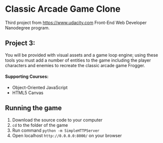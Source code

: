 # Classic Arcade Game Clone

Third project from https://www.udacity.com Front-End Web Developer Nanodegree program.

## Project 3:

You will be provided with visual assets and a game loop engine; using these tools you must add a number of entities to the game including the player characters and enemies to recreate the classic arcade game Frogger.

#### Supporting Courses:
* Object-Oriented JavaScript
* HTML5 Canvas

## Running the game
1. Download the source code to your computer
2. `cd` to the folder of the game
3. Run command `python -m SimpleHTTPServer`
4. Open localhost `http://0.0.0.0:8000/` on your browser
